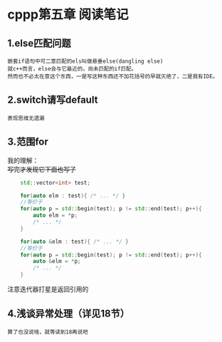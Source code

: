 # cppp第五章 阅读笔记

## 1.else匹配问题
    嵌套if语句中可二意匹配的els叫做悬垂else(dangling else)
    就c++而言，else会与它最近的，尚未匹配的if匹配。
    然而也不必太在意这个东西，一是写这种东西还不加花括号的早就灭绝了，二是我有IDE。

## 2.switch请写default
    表现思维无遗漏

## 3.范围for
我的理解：<br>
<del>写完才发现它下面也写了<del>

``` cpp
    std::vector<int> test;

    for(auto elm : test){ /* ... */ }
    //等价于
    for(auto p = std::begin(test); p != std::end(test); p++){
        auto elm = *p;
        /* ... */
    }

    for(auto &elm : test){ /* ... */ }
    //等价于
    for(auto p = std::begin(test); p != std::end(test); p++){
        auto &elm = *p;
        /* ... */
    }

```
注意迭代器打星是返回引用的

## 4.浅谈异常处理（详见18节）
    算了也没说啥，就等读到18再说吧